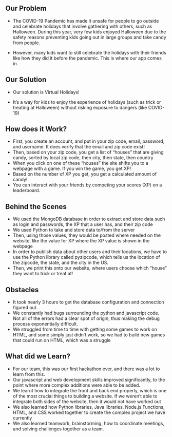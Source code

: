 ## Our Problem
- The COVID-19 Pandemic has made it unsafe for people to go outside and celebrate holidays that involve gathering with others, such as Halloween. During this year, very few kids enjoyed Halloween due to the safety reasons preventing kids going out in large groups and take candy from people.

- However, many kids want to still celebrate the holidays with their friends like how they did it before the pandemic. This is where our app comes in.

## Our Solution
- Our solution is Virtual Holidays!

- It’s a way for kids to enjoy the experience of holidays (such as trick or treating at Halloween) without risking exposure to dangers (like COVID-19)

## How does it Work?
- First, you create an account, and put in your zip code, email, password, and username. It does verify that the email and zip code exist!
- Then, based on your zip code, you get a list of “houses” that are giving candy, sorted by local zip code, then city, then state, then country
- When you click on one of these “houses” the site shifts you to a webpage with a game. If you win the game, you get XP!
- Based on the number of XP you get, you get a calculated amount of candy!
- You can interact with your friends by competing your scores (XP) on a leaderboard.

## Behind the Scenes
- We used the MongoDB database in order to extract and store data such as login and passwords, the XP that a user has, and their zip code
- We used Python to take and store data to/from the server
- Then, using those values, they would be posted where needed on the website, like the value for XP where the XP value is shown in the webpage
- In order to publish data about other users and their locations, we have to use the Python library called pyzipcode, which tells us the location of the zipcode, the state, and the city in the US.
- Then, we print this onto our website, where users choose which “house” they want to trick or treat at!

## Obstacles
- It took nearly 3 hours to get the database configuration and connection figured out.
- We constantly had bugs surrounding the python and javascript code. Not all of the errors had a clear spot of origin, thus making the debug process exponentially difficult. 
- We struggled from time to time with getting some games to work on HTML, and some simply just didn’t work, so we had to build new games that could run on HTML, which was a struggle

## What did we Learn?
- For our team, this was our first hackathon ever, and there was a lot to learn from this.
- Our javascript and web development skills improved significantly, to the point where more complex additions were able to be added.
- We learnt how to integrate the front and back end properly, which is one of the most crucial things to building a website. If we weren’t able to integrate both sides of the website, then it would not have worked out
- We also learned how Python libraries, Java libraries, Node.js Functions, HTML, and CSS worked together to create the complex project we have currently
- We also learned teamwork, brainstorming, how to coordinate meetings, and solving challenges together as a team.


